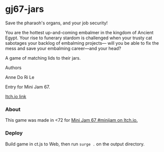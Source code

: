 # gj67-jars

Save the pharaoh's organs, and your job security!

You are the hottest up-and-coming embalmer in the kingdom of Ancient Egypt. Your rise to funerary stardom is challenged when your trusty cat sabotages your backlog of embalming projects— will you be able to fix the mess and save your embalming career—and your head?

A game of matching lids to their jars.

Authors

Anne Do
Ri Le

Entry for Mini Jam 67.

[Itch.io link](https://riledigital.itch.io/canopic-catastrophe)

### About

This game was made in <72 for [Mini Jam 67 #minijam on Itch.io.](https://itch.io/jam/mini-jam-67-void)

### Deploy

Build game in ct.js to Web, then run `surge .` on the output directory.

